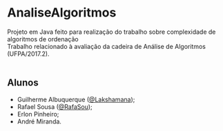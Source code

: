 # AnaliseAlgoritmos
Projeto em Java feito para realização do trabalho sobre complexidade de algoritmos de ordenação<br/>
Trabalho relacionado à avaliação da cadeira de Análise de Algoritmos (UFPA/2017.2).<br/><br/>

## Alunos
<ul>
  <li>Guilherme Albuquerque (<a href="https://github.com/Lakshamana">@Lakshamana</a>);</li>
  <li>Rafael Sousa (<a href="https://github.com/RafaSou">@RafaSou</a>);</li>
  <li>Erlon Pinheiro;</li>
  <li>André Miranda.</li>
</ul>
